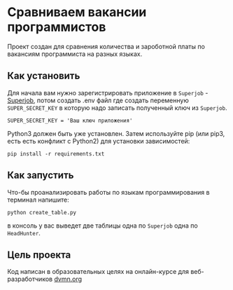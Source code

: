 # Сравниваем вакансии программистов
Проект создан для сравнения количества и зароботной платы по вакансиям программиста на разных языках.

## Как установить
Для начала вам нужно зарегистрировать приложение в `Superjob` - [Superjob](https://api.superjob.ru/info/), потом создать .env файл где создать переменную `SUPER_SECRET_KEY` в которую надо записать полученный ключ из `Superjob`.
```
SUPER_SECRET_KEY = 'Ваш ключ приложения'
```
Python3 должен быть уже установлен. Затем используйте pip (или pip3, есть есть конфликт с Python2) для установки зависимостей:
```
pip install -r requirements.txt
```

## Как запустить
Что-бы проанализировать работы по языкам программирования в терминал напишите:
```
python create_table.py
```
в консоль у вас выведет две таблицы одна по `Superjob` одна по `HeadHunter`.

## Цель проекта
Код написан в образовательных целях на онлайн-курсе для веб-разработчиков [dvmn.org](https://dvmn.org)
